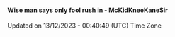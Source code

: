 #### Wise man says only fool rush in - McKidKneeKaneSir
Updated on 13/12/2023 - 00:40:49 (UTC) Time Zone

